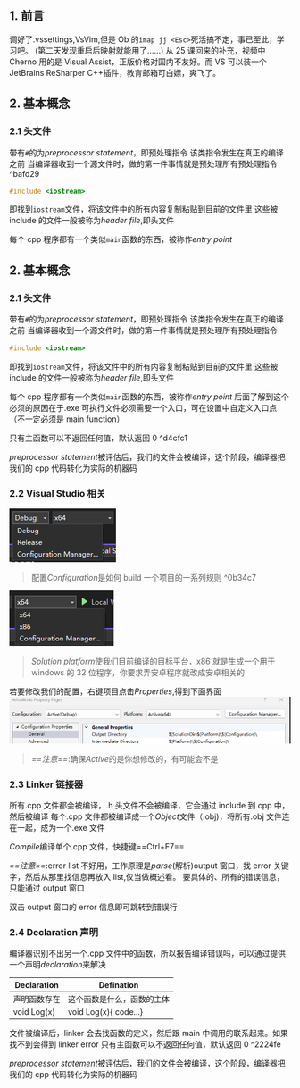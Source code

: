 ## 1. 前言

调好了.vssettings,VsVim,但是 Ob 的`imap jj <Esc>`死活搞不定，事已至此，学习吧。
(第二天发现重启后映射就能用了......)
从 25 课回来的补充，视频中 Cherno 用的是 Visual Assist，正版价格对国内不友好。而 VS 可以装一个 JetBrains ReSharper C++插件，教育邮箱可白嫖，爽飞了。

## 2. 基本概念

### 2.1 头文件

带有`#`的为*preprocessor statement*，即预处理指令
该类指令发生在真正的编译之前
当编译器收到一个源文件时，做的第一件事情就是预处理所有预处理指令 ^bafd29

```cpp
#include <iostream>
```

即找到`iostream`文件，将该文件中的所有内容复制粘贴到目前的文件里
这些被 include 的文件一般被称为*header file*,即头文件

每个 cpp 程序都有一个类似`main`函数的东西，被称作*entry point*

## 2. 基本概念

### 2.1 头文件

带有`#`的为*preprocessor statement*，即预处理指令
该类指令发生在真正的编译之前
当编译器收到一个源文件时，做的第一件事情就是预处理所有预处理指令

```cpp
#include <iostream>
```

即找到`iostream`文件，将该文件中的所有内容复制粘贴到目前的文件里
这些被 include 的文件一般被称为*header file*,即头文件

每个 cpp 程序都有一个类似`main`函数的东西，被称作*entry point*
后面了解到这个必须的原因在于.exe 可执行文件必须需要一个入口，可在设置中自定义入口点（不一定必须是 main function）

只有主函数可以不返回任何值，默认返回 0 ^d4cfc1

*preprocessor statement*被评估后，我们的文件会被编译，这个阶段，编译器把我们的 cpp 代码转化为实际的机器码

### 2.2 Visual Studio 相关

![](./storage%20bag/Pasted%20image%2020230621232703.png)

> 配置*Configuration*是如何 build 一个项目的一系列规则 ^0b34c7

![](./storage%20bag/Pasted%20image%2020230621232713.png)

> *Solution platform*使我们目前编译的目标平台，x86 就是生成一个用于 windows 的 32 位程序，你要求弄安卓程序就改成安卓相关的

若要修改我们的配置，右键项目点击*Properties*,得到下面界面
![](./storage%20bag/Pasted%20image%2020230621233202.png)

> _==注意==_:确保*Active*的是你想修改的，有可能会不是

### 2.3 Linker 链接器

所有.cpp 文件都会被编译，.h 头文件不会被编译，它会通过 include 到 cpp 中，然后被编译
每个.cpp 文件都被编译成一个*Object*文件（.obj)，将所有.obj 文件连在一起，成为一个.exe 文件

*Compile*编译单个.cpp 文件，快捷键==Ctrl+F7==

_==注意==_:error list 不好用，工作原理是*parse*(解析)output 窗口，找 error 关键字，然后从那里找信息再放入 list,仅当做概述看。
要具体的、所有的错误信息，只能通过 output 窗口

双击 output 窗口的 error 信息即可跳转到错误行

### 2.4 Declaration 声明

编译器识别不出另一个.cpp 文件中的函数，所以报告编译错误吗，可以通过提供一个声明*declaration*来解决

| Declaration  | Defination                 |
| ------------ | -------------------------- |
| 声明函数存在 | 这个函数是什么，函数的主体 |
| void Log(x)  | void Log(x){ code...}      |

文件被编译后，linker 会去找函数的定义，然后跟 main 中调用的联系起来。如果找不到会得到 linker error
只有主函数可以不返回任何值，默认返回 0 ^2224fe

*preprocessor statement*被评估后，我们的文件会被编译，这个阶段，编译器把我们的 cpp 代码转化为实际的机器码
